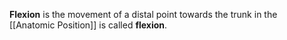 **Flexion** is the movement of a distal point towards the trunk in the [[Anatomic Position]] is called **flexion**.